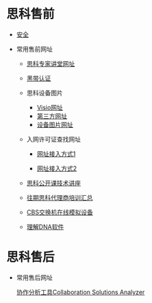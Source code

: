 # 思科售前

- [安全](安全_售前.md)

- 常用售前网址

  - [思科专家讲堂网址](https://cs.co/asksuccess)
  - [黑带认证](https://salesconnect.cisco.com/#/program/HUB-14191)
  - 思科设备图片
    - [Visio网址](https://www.cisco.com/c/en/us/products/visio-stencil-listing.html)
    - [第三方网址](https://vecta.io/symbols/260/cisco-unified-computing-system-and-hyperflex-systems-hci-part-2/113/ucsc-c240-m4s2-rear)
    - [设备图片网址](http://bx.cisco.com/cbx-portal/cbxshow.action)
  - 入网许可证查找网址
    
    - [网址接入方式1](https://cae-cnc-prd.cisco.com/pdtcnc/#/)
    
    - [网址接入方式2](https://pas.cisco.com/pdtcnc)
  - [思科公开课技术讲座](https://community.cisco.com/t5/%E6%9C%8D%E5%8A%A1%E6%94%AF%E6%8C%81%E5%8D%9A%E5%AE%A2/%E5%85%AC%E5%BC%80%E8%AF%BE-%E7%B3%BB%E5%88%97%E6%8A%80%E6%9C%AF%E8%AE%B2%E5%BA%A7%E5%85%A8%E9%9B%86%E8%B5%84%E6%96%99%E6%B1%87%E6%80%BB/ba-p/4365872)
  - [往期思科代理商培训汇总](https://community.cisco.com/t5/%E5%AE%A2%E6%88%B7%E4%BB%A3%E7%90%86%E5%95%86%E5%8D%9A%E5%AE%A2/%E5%BE%80%E6%9C%9F%E6%80%9D%E7%A7%91%E4%BB%A3%E7%90%86%E5%95%86%E5%9F%B9%E8%AE%AD%E6%B1%87%E6%80%BB/ba-p/4443929)
  - [CBS交换机在线模拟设备](https://community.cisco.com/t5/small-business-online-device-emulators/bd-p/911-discussions-online-device-emulators)
  - [理解DNA软件](https://www.cisco.com/c/en/us/products/collateral/software/dna-software-ebook-cte.html)
  
  
  
   	
  

# 思科售后

- 常用售后网址

  [协作分析工具Collaboration Solutions Analyzer](https://cway.cisco.com/tools/CollaborationSolutionsAnalyzer/)

  



